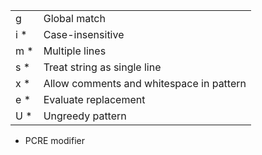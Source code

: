 |     |                                          |
| --- | ---------------------------------------- |
| g   | Global match                             |
| i * | Case-i­nse­nsitive                       |
| m * | Multiple lines                           |
| s * | Treat string as single line              |
| x * | Allow comments and whitespace in pattern |
| e * | Evaluate replac­ement                    |
| U * | Ungreedy pattern                         |

* PCRE modifier